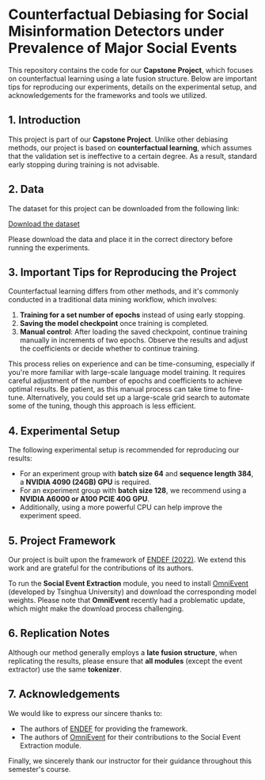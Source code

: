 # Counterfactual Debiasing for Social Misinformation Detectors under Prevalence of Major Social Events

This repository contains the code for our **Capstone Project**, which focuses on counterfactual learning using a late fusion structure. Below are important tips for reproducing our experiments, details on the experimental setup, and acknowledgements for the frameworks and tools we utilized.

## 1. Introduction

This project is part of our **Capstone Project**. Unlike other debiasing methods, our project is based on **counterfactual learning**, which assumes that the validation set is ineffective to a certain degree. As a result, standard early stopping during training is not advisable.

## 2. Data

The dataset for this project can be downloaded from the following link:

[Download the dataset](https://drive.google.com/file/d/1keS6csdpgvTV9cAsjRoXn2xI5XTxeSnt/view?usp=sharing)

Please download the data and place it in the correct directory before running the experiments.

## 3. Important Tips for Reproducing the Project

Counterfactual learning differs from other methods, and it's commonly conducted in a traditional data mining workflow, which involves:
1. **Training for a set number of epochs** instead of using early stopping.
2. **Saving the model checkpoint** once training is completed.
3. **Manual control**: After loading the saved checkpoint, continue training manually in increments of two epochs. Observe the results and adjust the coefficients or decide whether to continue training.

This process relies on experience and can be time-consuming, especially if you're more familiar with large-scale language model training. It requires careful adjustment of the number of epochs and coefficients to achieve optimal results. Be patient, as this manual process can take time to fine-tune. Alternatively, you could set up a large-scale grid search to automate some of the tuning, though this approach is less efficient.

## 4. Experimental Setup

The following experimental setup is recommended for reproducing our results:
- For an experiment group with **batch size 64** and **sequence length 384**, a **NVIDIA 4090 (24GB) GPU** is required.
- For an experiment group with **batch size 128**, we recommend using a **NVIDIA A6000 or A100 PCIE 40G GPU**.
- Additionally, using a more powerful CPU can help improve the experiment speed.

## 5. Project Framework

Our project is built upon the framework of [ENDEF (2022)](https://github.com/ICTMCG/ENDEF-SIGIR2022). We extend this work and are grateful for the contributions of its authors.

To run the **Social Event Extraction** module, you need to install [OmniEvent](https://github.com/THU-KEG/OmniEvent) (developed by Tsinghua University) and download the corresponding model weights. Please note that **OmniEvent** recently had a problematic update, which might make the download process challenging.

## 6. Replication Notes

Although our method generally employs a **late fusion structure**, when replicating the results, please ensure that **all modules** (except the event extractor) use the same **tokenizer**.

## 7. Acknowledgements

We would like to express our sincere thanks to:
- The authors of [ENDEF](https://github.com/ICTMCG/ENDEF-SIGIR2022) for providing the framework.
- The authors of [OmniEvent](https://github.com/THU-KEG/OmniEvent) for their contributions to the Social Event Extraction module.
  
Finally, we sincerely thank our instructor for their guidance throughout this semester's course.
